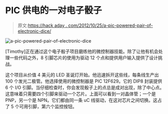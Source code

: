 # PIC 供电的一对电子骰子

> 原文:[https://hack aday . com/2012/10/25/a-pic-powered-pair-of-electronic-dice/](https://hackaday.com/2012/10/25/a-pic-powered-pair-of-electronic-dice/)

![](../Images/ae7be2fe4bcbf2c909e2b0aa659f164b.png "a-pic-powered-pair-of-electronic-dice")

[Timothy]正在通过这个电子骰子项目磨练他的微控制器技能。除了让他有机会处理一些代码之外，8 引脚芯片的使用为驱动 12 个点和提供用户输入提供了设计挑战。

这个项目从价值 4 美元的 LED 圣诞灯开始。他迅速拆开这些线，每条线生产出 100 个发光二极管。他选择使用的微控制器是 PIC 12F629。它的 DIP8 封装提供 6 个 I/O 引脚。当仔细检查时，你会发现骰子上的点总是成对出现，除了中心点。这意味着只需要四个引脚来驱动一个芯片。上面可以看到一对晶体管；一个是 PNP，另一个是 NPN。它们都由同一条 uC 线驱动，在这对芯片之间切换。这占了 5 个可用引脚，第六个监控按钮。